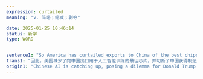 ```yaml
---
expression: curtailed
meaning: "v. 简略；缩减；剥夺"

date: 2025-01-25 10:46:14
status: 新学
type: WORD


sentence1: "So America has curtailed exports to China of the best chips for training ai and cut off China’s access to many of the machines needed to make substitutes."
trans1: "因此，美国减少了向中国出口用于人工智能训练的最佳芯片，并切断了中国获得制造替代品所需的许多机器的渠道。"
origin1: "Chinese AI is catching up, posing a dilemma for Donald Trump.md"
---
```

